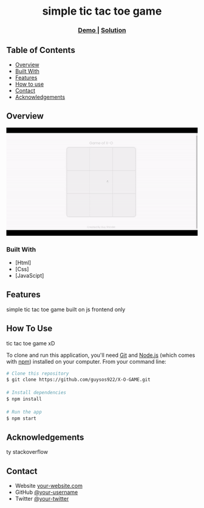 <!-- Please update value in the {}  -->

<h1 align="center">simple tic tac toe game</h1>


<div align="center">
  <h3>
    <a href="https://xogame.onrender.com/">
      Demo
    </a>
    <span> | </span>
    <a href="https://github.com/guysos922/X-O-GAME.git">
      Solution
    </a>
  </h3>
</div>

<!-- TABLE OF CONTENTS -->

## Table of Contents

- [Overview](#overview)
- [Built With](#built-with)
- [Features](#features)
- [How to use](#how-to-use)
- [Contact](#contact)
- [Acknowledgements](#acknowledgements)

<!-- OVERVIEW -->

## Overview

![](https://github.com/guysos922/X-O-GAME/blob/master/tic%20tac%20toe.gif)


### Built With

- [Html]
- [Css]
- [JavaScipt]

## Features

simple tic tac toe game built on js frontend only


## How To Use

tic tac toe game xD

To clone and run this application, you'll need [Git](https://git-scm.com) and [Node.js](https://nodejs.org/en/download/) (which comes with [npm](http://npmjs.com)) installed on your computer. From your command line:

```bash
# Clone this repository
$ git clone https://github.com/guysos922/X-O-GAME.git

# Install dependencies
$ npm install

# Run the app
$ npm start
```

## Acknowledgements

ty stackoverflow

## Contact

- Website [your-website.com]()
- GitHub [@your-username](https://github.com/guysos922)
- Twitter [@your-twitter]()
